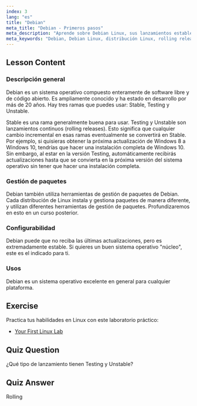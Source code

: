 ```yaml
---
index: 3
lang: "es"
title: "Debian"
meta_title: "Debian - Primeros pasos"
meta_description: "Aprende sobre Debian Linux, sus lanzamientos estables y continuos, y la gestión de paquetes. Descubre por qué Debian es un excelente sistema operativo central para usuarios principiantes e intermedios."
meta_keywords: "Debian, Debian Linux, distribución Linux, rolling release, gestión de paquetes, tutorial Linux, Linux para principiantes, guía Linux"
---
```


## Lesson Content

### Descripción general

Debian es un sistema operativo compuesto enteramente de software libre y de código abierto. Es ampliamente conocido y ha estado en desarrollo por más de 20 años. Hay tres ramas que puedes usar: Stable, Testing y Unstable.

Stable es una rama generalmente buena para usar. Testing y Unstable son lanzamientos continuos (rolling releases). Esto significa que cualquier cambio incremental en esas ramas eventualmente se convertirá en Stable. Por ejemplo, si quisieras obtener la próxima actualización de Windows 8 a Windows 10, tendrías que hacer una instalación completa de Windows 10. Sin embargo, al estar en la versión Testing, automáticamente recibirás actualizaciones hasta que se convierta en la próxima versión del sistema operativo sin tener que hacer una instalación completa.

### Gestión de paquetes

Debian también utiliza herramientas de gestión de paquetes de Debian. Cada distribución de Linux instala y gestiona paquetes de manera diferente, y utilizan diferentes herramientas de gestión de paquetes. Profundizaremos en esto en un curso posterior.

### Configurabilidad

Debian puede que no reciba las últimas actualizaciones, pero es extremadamente estable. Si quieres un buen sistema operativo "núcleo", este es el indicado para ti.

### Usos

Debian es un sistema operativo excelente en general para cualquier plataforma.

## Exercise

Practica tus habilidades en Linux con este laboratorio práctico:

- [Your First Linux Lab](https://labex.io/es/labs/linux-your-first-linux-lab-270253)

## Quiz Question

¿Qué tipo de lanzamiento tienen Testing y Unstable?

## Quiz Answer

Rolling
